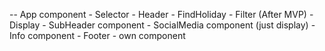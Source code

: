 
-- App component
    - Selector
        - Header
        - FindHoliday
        - Filter (After MVP)
    - Display
        - SubHeader component
        - SocialMedia component (just display)
        - Info component
    - Footer
        - own component
  